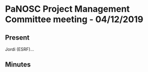 ﻿PaNOSC Project Management Committee meeting - 04/12/2019
========================================================


Present
-------
Jordi (ESRF)...

Minutes
-------	
